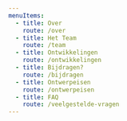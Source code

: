 ```yaml
---
menuItems:
  - title: Over
    route: /over
  - title: Het Team
    route: /team
  - title: Ontwikkelingen
    route: /ontwikkelingen
  - title: Bijdragen?
    route: /bijdragen
  - title: Ontwerpeisen
    route: /ontwerpeisen
  - title: FAQ
    route: /veelgestelde-vragen
---
```

